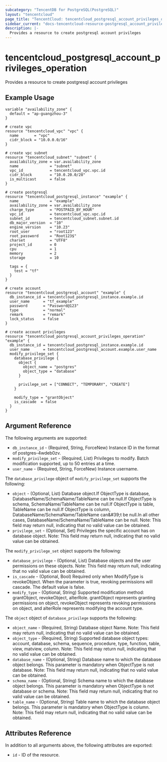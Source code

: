 ```yaml
---
subcategory: "TencentDB for PostgreSQL(PostgreSQL)"
layout: "tencentcloud"
page_title: "TencentCloud: tencentcloud_postgresql_account_privileges_operation"
sidebar_current: "docs-tencentcloud-resource-postgresql_account_privileges_operation"
description: |-
  Provides a resource to create postgresql account privileges
---
```


# tencentcloud_postgresql_account_privileges_operation

Provides a resource to create postgresql account privileges

## Example Usage

```hcl
variable "availability_zone" {
  default = "ap-guangzhou-3"
}

# create vpc
resource "tencentcloud_vpc" "vpc" {
  name       = "vpc"
  cidr_block = "10.0.0.0/16"
}

# create vpc subnet
resource "tencentcloud_subnet" "subnet" {
  availability_zone = var.availability_zone
  name              = "subnet"
  vpc_id            = tencentcloud_vpc.vpc.id
  cidr_block        = "10.0.20.0/28"
  is_multicast      = false
}

# create postgresql
resource "tencentcloud_postgresql_instance" "example" {
  name              = "example"
  availability_zone = var.availability_zone
  charge_type       = "POSTPAID_BY_HOUR"
  vpc_id            = tencentcloud_vpc.vpc.id
  subnet_id         = tencentcloud_subnet.subnet.id
  db_major_version  = "10"
  engine_version    = "10.23"
  root_user         = "root123"
  root_password     = "Root123$"
  charset           = "UTF8"
  project_id        = 0
  cpu               = 1
  memory            = 2
  storage           = 10

  tags = {
    test = "tf"
  }
}

# create account
resource "tencentcloud_postgresql_account" "example" {
  db_instance_id = tencentcloud_postgresql_instance.example.id
  user_name      = "tf_example"
  password       = "Password@123"
  type           = "normal"
  remark         = "remark"
  lock_status    = false
}

# create account privileges
resource "tencentcloud_postgresql_account_privileges_operation" "example" {
  db_instance_id = tencentcloud_postgresql_instance.example.id
  user_name      = tencentcloud_postgresql_account.example.user_name
  modify_privilege_set {
    database_privilege {
      object {
        object_name = "postgres"
        object_type = "database"
      }

      privilege_set = ["CONNECT", "TEMPORARY", "CREATE"]
    }

    modify_type = "grantObject"
    is_cascade  = false
  }
}
```

## Argument Reference

The following arguments are supported:

* `db_instance_id` - (Required, String, ForceNew) Instance ID in the format of postgres-4wdeb0zv.
* `modify_privilege_set` - (Required, List) Privileges to modify. Batch modification supported, up to 50 entries at a time.
* `user_name` - (Required, String, ForceNew) Instance username.

The `database_privilege` object of `modify_privilege_set` supports the following:

* `object` - (Optional, List) Database object.If ObjectType is database, DatabaseName/SchemaName/TableName can be null.If ObjectType is schema, SchemaName/TableName can be null.If ObjectType is table, TableName can be null.If ObjectType is column, DatabaseName/SchemaName/TableName can&amp;#39;t be null.In all other cases, DatabaseName/SchemaName/TableName can be null. Note: This field may return null, indicating that no valid value can be obtained.
* `privilege_set` - (Optional, Set) Privileges the specific account has on database object. Note: This field may return null, indicating that no valid value can be obtained.

The `modify_privilege_set` object supports the following:

* `database_privilege` - (Optional, List) Database objects and the user permissions on these objects. Note: This field may return null, indicating that no valid value can be obtained.
* `is_cascade` - (Optional, Bool) Required only when ModifyType is revokeObject. When the parameter is true, revoking permissions will cascade. The default value is false.
* `modify_type` - (Optional, String) Supported modification method: grantObject, revokeObject, alterRole. grantObject represents granting permissions on object, revokeObject represents revoking permissions on object, and alterRole represents modifying the account type.

The `object` object of `database_privilege` supports the following:

* `object_name` - (Required, String) Database object Name. Note: This field may return null, indicating that no valid value can be obtained.
* `object_type` - (Required, String) Supported database object types: account, database, schema, sequence, procedure, type, function, table, view, matview, column. Note: This field may return null, indicating that no valid value can be obtained.
* `database_name` - (Optional, String) Database name to which the database object belongs. This parameter is mandatory when ObjectType is not database. Note: This field may return null, indicating that no valid value can be obtained.
* `schema_name` - (Optional, String) Schema name to which the database object belongs. This parameter is mandatory when ObjectType is not database or schema. Note: This field may return null, indicating that no valid value can be obtained.
* `table_name` - (Optional, String) Table name to which the database object belongs. This parameter is mandatory when ObjectType is column. Note: This field may return null, indicating that no valid value can be obtained.

## Attributes Reference

In addition to all arguments above, the following attributes are exported:

* `id` - ID of the resource.



